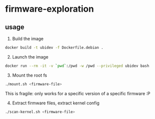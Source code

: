 # firmware-exploration

## usage

1. Build the image

```bash
docker build -t ubidev -f Dockerfile.debian .
```

2. Launch the image

```bash
docker run --rm -it -v `pwd`:/pwd -w /pwd --privileged ubidev bash
```

3. Mount the root fs

```bash
./mount.sh <firmware-file>
```

This is fragile: only works for a specific version of a specific firmware :P

4. Extract firmware files, extract kernel config

```bash
./scan-kernel.sh <firmware-file>
```

